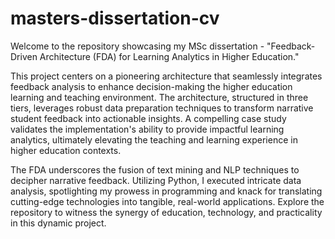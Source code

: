 # masters-dissertation-cv
Welcome to the repository showcasing my MSc dissertation - "Feedback-Driven Architecture (FDA) for Learning Analytics in Higher Education." 

This project centers on a pioneering architecture that seamlessly integrates feedback analysis to enhance decision-making the higher education learning and teaching environment. The architecture, structured in three tiers, leverages robust data preparation techniques to transform narrative student feedback into actionable insights. A compelling case study validates the implementation's ability to provide impactful learning analytics, ultimately elevating the teaching and learning experience in higher education contexts.

The FDA underscores the fusion of text mining and NLP techniques to decipher narrative feedback. Utilizing Python, I executed intricate data analysis, spotlighting my prowess in programming and knack for translating cutting-edge technologies into tangible, real-world applications. Explore the repository to witness the synergy of education, technology, and practicality in this dynamic project.
